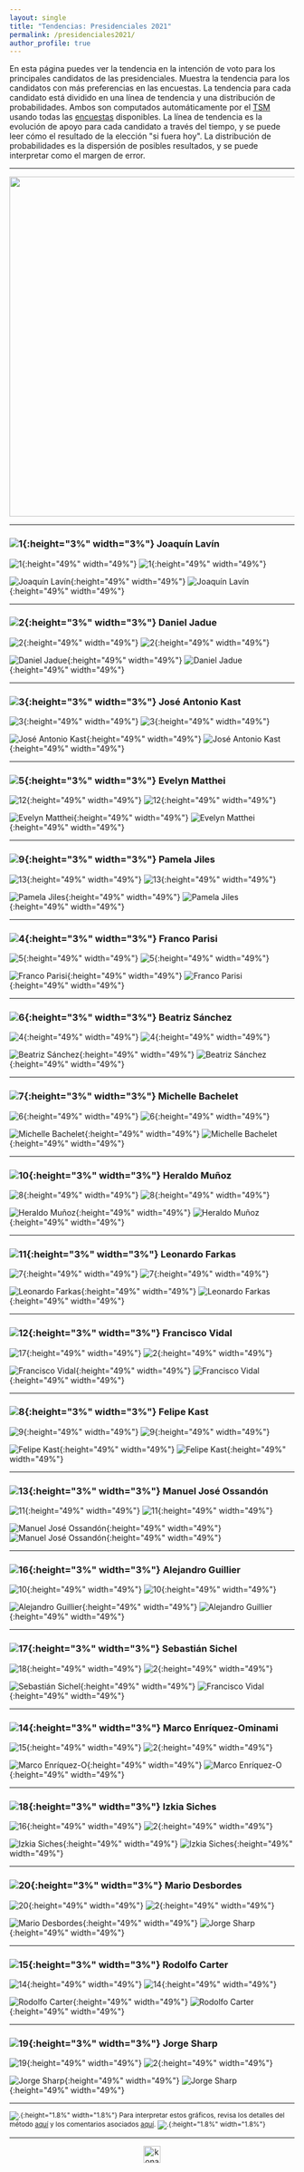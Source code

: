 ```yaml
---
layout: single
title: "Tendencias: Presidenciales 2021"
permalink: /presidenciales2021/
author_profile: true
---
```



En esta página puedes ver la tendencia en la intención de voto para los principales candidatos de las presidenciales. Muestra la tendencia para los candidatos con más preferencias en las encuestas. La tendencia para cada candidato está dividido en una línea de tendencia y una distribución de probabilidades. Ambos son computados automáticamente por el [TSM](https://tresquintos.cl/tsm/) usando todas las [encuestas](https://tresquintos.cl/encuestas/) disponibles. La línea de tendencia es la evolución de apoyo para cada candidato a través del tiempo, y se puede leer cómo el resultado de la elección "si fuera hoy". La distribución de probabilidades es la dispersión de posibles resultados, y se puede interpretar como el margen de error.

---

<div align="center">
<img width="600" src="https://tresquintos.cl/images/tsm/comp_2021_top2.png" >
</div>

---
### ![1](/images/pc.png){:height="3%" width="3%"} Joaquín Lavín

![1](/images/tsm/card_2021_Joaquín%20Lavín.png){:height="49%" width="49%"} ![1](/gifs/tsm/2021_experimental_1_forwards.gif){:height="49%" width="49%"}

![Joaquín Lavín](/gifs/tsm/2021_tsgif_1_clip.gif){:height="49%" width="49%"} ![Joaquín Lavín](/images/tsm/kd_2021_Joaquín%20Lavín.png){:height="49%" width="49%"}

---
### ![2](/images/pc.png){:height="3%" width="3%"} Daniel Jadue

![2](/images/tsm/card_2021_Daniel%20Jadue.png){:height="49%" width="49%"} ![2](/gifs/tsm/2021_experimental_2_forwards.gif){:height="49%" width="49%"}

![Daniel Jadue](/gifs/tsm/2021_tsgif_2_clip.gif){:height="49%" width="49%"} ![Daniel Jadue](/images/tsm/kd_2021_Daniel%20Jadue.png){:height="49%" width="49%"}

---
### ![3](/images/pc.png){:height="3%" width="3%"} José Antonio Kast

![3](/images/tsm/card_2021_José%20Antonio%20Kast.png){:height="49%" width="49%"} ![3](/gifs/tsm/2021_experimental_3_forwards.gif){:height="49%" width="49%"}

![José Antonio Kast](/gifs/tsm/2021_tsgif_3_clip.gif){:height="49%" width="49%"} ![José Antonio Kast](/images/tsm/kd_2021_José%20Antonio%20Kast.png){:height="49%" width="49%"}

---
### ![5](/images/pc.png){:height="3%" width="3%"} Evelyn Matthei

![12](/images/tsm/card_2021_Evelyn%20Matthei.png){:height="49%" width="49%"} ![12](/gifs/tsm/2021_experimental_12_forwards.gif){:height="49%" width="49%"}

![Evelyn Matthei](/gifs/tsm/2021_tsgif_12_clip.gif){:height="49%" width="49%"} ![Evelyn Matthei](/images/tsm/kd_2021_Evelyn%20Matthei.png){:height="49%" width="49%"}

---
### ![9](/images/pc.png){:height="3%" width="3%"} Pamela Jiles

![13](/images/tsm/card_2021_Pamela%20Jiles.png){:height="49%" width="49%"} ![13](/gifs/tsm/2021_experimental_13_forwards.gif){:height="49%" width="49%"}

![Pamela Jiles](/gifs/tsm/2021_tsgif_13_clip.gif){:height="49%" width="49%"} ![Pamela Jiles](/images/tsm/kd_2021_Pamela%20Jiles.png){:height="49%" width="49%"}


---
### ![4](/images/pc.png){:height="3%" width="3%"} Franco Parisi

![5](/images/tsm/card_2021_Franco%20Parisi.png){:height="49%" width="49%"} ![5](/gifs/tsm/2021_experimental_5_forwards.gif){:height="49%" width="49%"}

![Franco Parisi](/gifs/tsm/2021_tsgif_5_clip.gif){:height="49%" width="49%"} ![Franco Parisi](/images/tsm/kd_2021_Franco%20Parisi.png){:height="49%" width="49%"}


---
### ![6](/images/pc.png){:height="3%" width="3%"} Beatriz Sánchez

![4](/images/tsm/card_2021_Beatriz%20Sánchez.png){:height="49%" width="49%"} ![4](/gifs/tsm/2021_experimental_4_forwards.gif){:height="49%" width="49%"}

![Beatriz Sánchez](/gifs/tsm/2021_tsgif_4_clip.gif){:height="49%" width="49%"} ![Beatriz Sánchez](/images/tsm/kd_2021_Beatriz%20Sánchez.png){:height="49%" width="49%"}

---
### ![7](/images/pc.png){:height="3%" width="3%"} Michelle Bachelet

![6](/images/tsm/card_2021_Michelle%20Bachelet.png){:height="49%" width="49%"} ![6](/gifs/tsm/2021_experimental_6_forwards.gif){:height="49%" width="49%"}

![Michelle Bachelet](/gifs/tsm/2021_tsgif_6_clip.gif){:height="49%" width="49%"} ![Michelle Bachelet](/images/tsm/kd_2021_Michelle%20Bachelet.png){:height="49%" width="49%"}


---
### ![10](/images/pc.png){:height="3%" width="3%"} Heraldo Muñoz

![8](/images/tsm/card_2021_Heraldo%20Muñoz.png){:height="49%" width="49%"} ![8](/gifs/tsm/2021_experimental_8_forwards.gif){:height="49%" width="49%"}

![Heraldo Muñoz](/gifs/tsm/2021_tsgif_8_clip.gif){:height="49%" width="49%"} ![Heraldo Muñoz](/images/tsm/kd_2021_Heraldo%20Muñoz.png){:height="49%" width="49%"}

---
### ![11](/images/pc.png){:height="3%" width="3%"} Leonardo Farkas

![7](/images/tsm/card_2021_Leonardo%20Farkas.png){:height="49%" width="49%"} ![7](/gifs/tsm/2021_experimental_7_forwards.gif){:height="49%" width="49%"}

![Leonardo Farkas](/gifs/tsm/2021_tsgif_7_clip.gif){:height="49%" width="49%"} ![Leonardo Farkas](/images/tsm/kd_2021_Leonardo%20Farkas.png){:height="49%" width="49%"}

---
### ![12](/images/pc.png){:height="3%" width="3%"} Francisco Vidal

![17](/images/tsm/card_2021_Francisco%20Vidal.png){:height="49%" width="49%"} ![2](/gifs/tsm/2021_experimental_17_forwards.gif){:height="49%" width="49%"}

![Francisco Vidal](/gifs/tsm/2021_tsgif_17_clip.gif){:height="49%" width="49%"} ![Francisco Vidal](/images/tsm/kd_2021_Francisco%20Vidal.png){:height="49%" width="49%"}

---
### ![8](/images/pc.png){:height="3%" width="3%"} Felipe Kast

![9](/images/tsm/card_2021_Felipe%20Kast.png){:height="49%" width="49%"} ![9](/gifs/tsm/2021_experimental_9_forwards.gif){:height="49%" width="49%"}

![Felipe Kast](/gifs/tsm/2021_tsgif_9_clip.gif){:height="49%" width="49%"} ![Felipe Kast](/images/tsm/kd_2021_Felipe%20Kast.png){:height="49%" width="49%"}

---
### ![13](/images/pc.png){:height="3%" width="3%"} Manuel José Ossandón

![11](/images/tsm/card_2021_Manuel%20José%20Ossandón.png){:height="49%" width="49%"} ![11](/gifs/tsm/2021_experimental_11_forwards.gif){:height="49%" width="49%"}

![Manuel José Ossandón](/gifs/tsm/2021_tsgif_11_clip.gif){:height="49%" width="49%"} ![Manuel José Ossandón](/images/tsm/kd_2021_Manuel%20José%20Ossandón.png){:height="49%" width="49%"}

---
### ![16](/images/pc.png){:height="3%" width="3%"} Alejandro Guillier

![10](/images/tsm/card_2021_Alejandro%20Guillier.png){:height="49%" width="49%"} ![10](/gifs/tsm/2021_experimental_10_forwards.gif){:height="49%" width="49%"}

![Alejandro Guillier](/gifs/tsm/2021_tsgif_10_clip.gif){:height="49%" width="49%"} ![Alejandro Guillier](/images/tsm/kd_2021_Alejandro%20Guillier.png){:height="49%" width="49%"}

---
### ![17](/images/pc.png){:height="3%" width="3%"} Sebastián Sichel

![18](/images/tsm/card_2021_Sebastián%20Sichel.png){:height="49%" width="49%"} ![2](/gifs/tsm/2021_experimental_18_forwards.gif){:height="49%" width="49%"}

![Sebastián Sichel](/gifs/tsm/2021_tsgif_18_clip.gif){:height="49%" width="49%"} ![Francisco Vidal](/images/tsm/kd_2021_Sebastián%20Sichel.png){:height="49%" width="49%"}

---
### ![14](/images/pc.png){:height="3%" width="3%"} Marco Enríquez-Ominami

![15](/images/tsm/card_2021_Marco%20Enríquez-O.png){:height="49%" width="49%"} ![2](/gifs/tsm/2021_experimental_15_forwards.gif){:height="49%" width="49%"}

![Marco Enríquez-O](/gifs/tsm/2021_tsgif_15_clip.gif){:height="49%" width="49%"} ![Marco Enríquez-O](/images/tsm/kd_2021_Marco%20Enríquez-O.png){:height="49%" width="49%"}

---
### ![18](/images/pc.png){:height="3%" width="3%"} Izkia Siches

![16](/images/tsm/card_2021_Izkia%20Siches.png){:height="49%" width="49%"} ![2](/gifs/tsm/2021_experimental_16_forwards.gif){:height="49%" width="49%"}

![Izkia Siches](/gifs/tsm/2021_tsgif_16_clip.gif){:height="49%" width="49%"} ![Izkia Siches](/images/tsm/kd_2021_Izkia%20Siches.png){:height="49%" width="49%"}

---
### ![20](/images/pc.png){:height="3%" width="3%"} Mario Desbordes

![20](/images/tsm/card_2021_Mario%20Desbordes.png){:height="49%" width="49%"} ![2](/gifs/tsm/2021_experimental_20_forwards.gif){:height="49%" width="49%"}

![Mario Desbordes](/gifs/tsm/2021_tsgif_20_clip.gif){:height="49%" width="49%"} ![Jorge Sharp](/images/tsm/kd_2021_Mario%20Desbordes.png){:height="49%" width="49%"}

---
### ![15](/images/pc.png){:height="3%" width="3%"} Rodolfo Carter

![14](/images/tsm/card_2021_Rodolfo%20Carter.png){:height="49%" width="49%"} ![14](/gifs/tsm/2021_experimental_14_forwards.gif){:height="49%" width="49%"}

![Rodolfo Carter](/gifs/tsm/2021_tsgif_14_clip.gif){:height="49%" width="49%"} ![Rodolfo Carter](/images/tsm/kd_2021_Rodolfo%20Carter.png){:height="49%" width="49%"}

---
### ![19](/images/pc.png){:height="3%" width="3%"} Jorge Sharp

![19](/images/tsm/card_2021_Jorge%20Sharp.png){:height="49%" width="49%"} ![2](/gifs/tsm/2021_experimental_19_forwards.gif){:height="49%" width="49%"}

![Jorge Sharp](/gifs/tsm/2021_tsgif_19_clip.gif){:height="49%" width="49%"} ![Jorge Sharp](/images/tsm/kd_2021_Jorge%20Sharp.png){:height="49%" width="49%"}

---
<sub>![.](/images/danger.png){:height="1.8%" width="1.8%"} Para interpretar estos gráficos, revisa los detalles del método [aquí](https://tresquintos.cl/tsm/) y los comentarios asociados [aquí](https://tresquintos.cl/posts/2020/03/caveat/). ![.](/images/danger.png){:height="1.8%" width="1.8%"} </sub>

---

<!-- NES -->
<style>
.aligncenter {
    text-align: center;
}
</style>
<p class="aligncenter">
    <img src="/images/nes.png" width="30" height="30" alt="konami" />
</p>
<script src="/js/topsecret.js"></script>


<!-- Favicon -->
<link rel="apple-touch-icon" sizes="180x180" href="/apple-touch-icon.png">
<link rel="icon" type="image/png" sizes="32x32" href="/favicon-32x32.png">
<link rel="icon" type="image/png" sizes="16x16" href="/favicon-16x16.png">
<link rel="manifest" href="/site.webmanifest">
<link rel="mask-icon" href="/safari-pinned-tab.svg" color="#5bbad5">
<meta name="msapplication-TileColor" content="#b91d47">
<meta name="theme-color" content="#ffffff">
